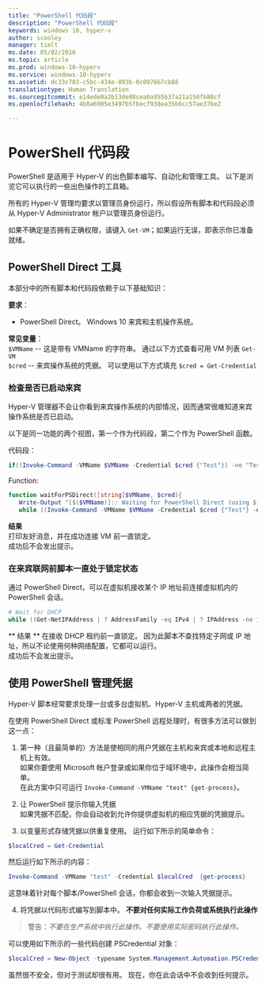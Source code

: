 ```yaml
---
title: "PowerShell 代码段"
description: "PowerShell 代码段"
keywords: windows 10, hyper-v
author: scooley
manager: timlt
ms.date: 05/02/2016
ms.topic: article
ms.prod: windows-10-hyperv
ms.service: windows-10-hyperv
ms.assetid: dc33c703-c5bc-434e-893b-0c0976b7cb88
translationtype: Human Translation
ms.sourcegitcommit: e14ede0a2b13de08cea0a955b37a21a150fb88cf
ms.openlocfilehash: 4b8a6905e3497b5fbecf938ea35b6cc57ae37be2

---
```


# PowerShell 代码段

PowerShell 是适用于 Hyper-V 的出色脚本编写、自动化和管理工具。  以下是浏览它可以执行的一些出色操作的工具箱。

所有的 Hyper-V 管理均要求以管理员身份运行，所以假设所有脚本和代码段必须从 Hyper-V Administrator 帐户以管理员身份运行。

如果不确定是否拥有正确权限，请键入 `Get-VM`；如果运行无误，即表示你已准备就绪。


## PowerShell Direct 工具
本部分中的所有脚本和代码段依赖于以下基础知识：

**要求**：  
*  PowerShell Direct。  Windows 10 来宾和主机操作系统。

**常见变量**：  
`$VMName` -- 这是带有 VMName 的字符串。  通过以下方式查看可用 VM 列表 `Get-VM`  
`$cred` -- 来宾操作系统的凭据。  可以使用以下方式填充 `$cred = Get-Credential`  

### 检查是否已启动来宾

Hyper-V 管理器不会让你看到来宾操作系统的内部情况，因而通常很难知道来宾操作系统是否已启动。

以下是同一功能的两个视图，第一个作为代码段，第二个作为 PowerShell 函数。

代码段：  
``` PowerShell
if((Invoke-Command -VMName $VMName -Credential $cred {"Test"}) -ne "Test"){Write-Host "Not Booted"} else {Write-Host "Booted"}
```  

Function:  
``` PowerShell
function waitForPSDirect([string]$VMName, $cred){
   Write-Output "[$($VMName)]:: Waiting for PowerShell Direct (using $($cred.username))"
   while ((Invoke-Command -VMName $VMName -Credential $cred {"Test"} -ea SilentlyContinue) -ne "Test") {Sleep -Seconds 1}}
```

**结果**  
打印友好消息，并在成功连接 VM 前一直锁定。  
成功后不会发出提示。

### 在来宾联网前脚本一直处于锁定状态
通过 PowerShell Direct，可以在虚拟机接收某个 IP 地址前连接虚拟机内的 PowerShell 会话。

``` PowerShell
# Wait for DHCP
while ((Get-NetIPAddress | ? AddressFamily -eq IPv4 | ? IPAddress -ne 127.0.0.1).SuffixOrigin -ne "Dhcp") {sleep -Milliseconds 10}
```

** 结果 ** 在接收 DHCP 租约前一直锁定。  因为此脚本不查找特定子网或 IP 地址，所以不论使用何种网络配置，它都可以运行。  
成功后不会发出提示。

## 使用 PowerShell 管理凭据
Hyper-V 脚本经常要求处理一台或多台虚拟机、Hyper-V 主机或两者的凭据。

在使用 PowerShell Direct 或标准 PowerShell 远程处理时，有很多方法可以做到这一点：

1. 第一种（且最简单的）方法是使相同的用户凭据在主机和来宾或本地和远程主机上有效。  
  如果你要使用 Microsoft 帐户登录或如果你位于域环境中，此操作会相当简单。  
  在此方案中只可运行 `Invoke-Command -VMName "test" {get-process}`。

2. 让 PowerShell 提示你输入凭据  
  如果凭据不匹配，你会自动收到允许你提供虚拟机的相应凭据的凭据提示。

3. 以变量形式存储凭据以供重复使用。
  运行如下所示的简单命令：  
  ``` PowerShell
  $localCred = Get-Credential
   ```
  然后运行如下所示的内容：
  ``` PowerShell
  Invoke-Command -VMName "test" -Credential $localCred  {get-process} 
  ```
  这意味着针对每个脚本/PowerShell 会话，你都会收到一次输入凭据提示。

4. 将凭据以代码形式编写到脚本中。  **不要对任何实际工作负荷或系统执行此操作**
 > 警告：_不要在生产系统中执行此操作。不要使用实际密码执行此操作。_
  
  可以使用如下所示的一些代码创建 PSCredential 对象：  
  ``` PowerShell
  $localCred = New-Object -typename System.Management.Automation.PSCredential -argumentlist "Administrator", (ConvertTo-SecureString "P@ssw0rd" -AsPlainText -Force) 
  ```
  虽然很不安全，但对于测试却很有用。  现在，你在此会话中不会收到任何提示。 




<!--HONumber=Jun16_HO4-->


